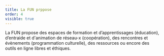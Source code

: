```yaml
---
title: La FUN prppose
order: 4
visible: true
---
```

La FUN propose des espaces de formation et d’apprentissages (éducation), d’entraide et d'animation de réseau-x (coopération), des rencontres et évènements (programmation culturelle), des ressources ou encore des outils en ligne libres et éthiques.